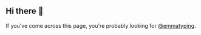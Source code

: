 ## Hi there 👋

If you've come across this page, you're probably looking for [@emmatyping](https://github.com/emmatyping).
